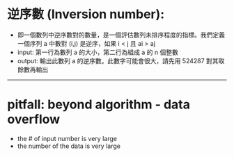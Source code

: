 
# 逆序數 (Inversion number): 
- 即一個數列中逆序數對的數量，是一個評估數列未排序程度的指標。我們定義一個序列 a 中數對 (i,j) 是逆序，如果 i < j 且 ai > aj
- input: 第一行為數列 a 的大小，第二行為組成 a 的 n 個整數
- output: 輸出此數列 a 的逆序數。此數字可能會很大，請先用 524287 對其取餘數再輸出

---
# pitfall: beyond algorithm - data overflow
- the # of input number is very large 
- the number of the data is very large

